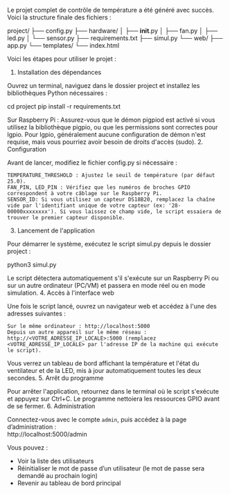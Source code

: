 Le projet complet de contrôle de température a été généré avec succès. Voici la structure finale des fichiers :

project/
├── config.py
├── hardware/
│   ├── __init__.py
│   ├── fan.py
│   ├── led.py
│   └── sensor.py
├── requirements.txt
├── simul.py
└── web/
    ├── app.py
    └── templates/
        └── index.html

Voici les étapes pour utiliser le projet :
1. Installation des dépendances

Ouvrez un terminal, naviguez dans le dossier project et installez les bibliothèques Python nécessaires :

cd project
pip install -r requirements.txt

Sur Raspberry Pi : Assurez-vous que le démon pigpiod est activé si vous utilisez la bibliothèque pigpio, ou que les permissions sont correctes pour lgpio. Pour lgpio, généralement aucune configuration de démon n'est requise, mais vous pourriez avoir besoin de droits d'accès (sudo).
2. Configuration

Avant de lancer, modifiez le fichier config.py si nécessaire :

    TEMPERATURE_THRESHOLD : Ajustez le seuil de température (par défaut 25.0).
    FAN_PIN, LED_PIN : Vérifiez que les numéros de broches GPIO correspondent à votre câblage sur le Raspberry Pi.
    SENSOR_ID: Si vous utilisez un capteur DS18B20, remplacez la chaîne vide par l'identifiant unique de votre capteur (ex: '28-00000xxxxxxxx'). Si vous laissez ce champ vide, le script essaiera de trouver le premier capteur disponible.

3. Lancement de l'application

Pour démarrer le système, exécutez le script simul.py depuis le dossier project :

python3 simul.py

Le script détectera automatiquement s'il s'exécute sur un Raspberry Pi ou sur un autre ordinateur (PC/VM) et passera en mode réel ou en mode simulation.
4. Accès à l'interface web

Une fois le script lancé, ouvrez un navigateur web et accédez à l'une des adresses suivantes :

    Sur le même ordinateur : http://localhost:5000
    Depuis un autre appareil sur le même réseau : http://<VOTRE_ADRESSE_IP_LOCALE>:5000 (remplacez <VOTRE_ADRESSE_IP_LOCALE> par l'adresse IP de la machine qui exécute le script).

Vous verrez un tableau de bord affichant la température et l'état du ventilateur et de la LED, mis à jour automatiquement toutes les deux secondes.
5. Arrêt du programme

Pour arrêter l'application, retournez dans le terminal où le script s'exécute et appuyez sur Ctrl+C. Le programme nettoiera les ressources GPIO avant de se fermer.
6. Administration

Connectez-vous avec le compte `admin`, puis accédez à la page d’administration :  
http://localhost:5000/admin

Vous pouvez :
- Voir la liste des utilisateurs
- Réinitialiser le mot de passe d’un utilisateur (le mot de passe sera demandé au prochain login)
- Revenir au tableau de bord principal
